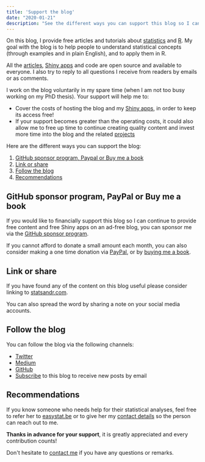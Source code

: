 ```yaml
---
title: 'Support the blog'
date: "2020-01-21"
description: "See the different ways you can support this blog so I can continue to provide free content. Any help is greatly appreciated. Thanks in advance!"
---
```


On this blog, I provide free articles and tutorials about [statistics](/tags/statistics/) and [R](/tags/r/). My goal with the blog is to help people to understand statistical concepts (through examples and in plain English), and to apply them in R.

All the [articles](/blog/), [Shiny apps](/tags/shiny/) and code are open source and available to everyone. I also try to reply to all questions I receive from readers by emails or as comments.

I work on the blog voluntarily in my spare time (when I am not too busy working on my PhD thesis). Your support will help me to:

* Cover the costs of hosting the blog and my [Shiny apps](/tags/shiny/), in order to keep its access free!
* If your support becomes greater than the operating costs, it could also allow me to free up time to continue creating quality content and invest more time into the blog and the related [projects](https://github.com/AntoineSoetewey)

Here are the different ways you can support the blog:

1. [GitHub sponsor program, Paypal or Buy me a book](#github-sponsor-program-paypal-or-buy-me-a-book)
1. [Link or share](#link-or-share)
1. [Follow the blog](#follow-the-blog)
1. [Recommendations](#recommendations)

## GitHub sponsor program, PayPal or Buy me a book

If you would like to financially support this blog so I can continue to provide free content and free Shiny apps on an ad-free blog, you can sponsor me via the [GitHub sponsor program](https://github.com/sponsors/AntoineSoetewey).

If you cannot afford to donate a small amount each month, you can also consider making a one time donation via [PayPal](https://paypal.me/AntoineSoetewey), or by [buying me a book](https://www.buymeacoffee.com/statsandr).

## Link or share

If you have found any of the content on this blog useful please consider linking to [statsandr.com](/).

You can also spread the word by sharing a note on your social media accounts.

## Follow the blog

You can follow the blog via the following channels:

* [Twitter](https://twitter.com/statsandr)
* [Medium](https://antoinesoetewey.medium.com/)
* [GitHub](https://github.com/AntoineSoetewey)
* [Subscribe](/subscribe/) to this blog to receive new posts by email

## Recommendations

If you know someone who needs help for their statistical analyses, feel free to refer her to [easystat.be](https://easystat.be/) or to give her my [contact details](/contact/) so the person can reach out to me.

**Thanks in advance for your support**, it is greatly appreciated and every contribution counts!

Don't hesitate to [contact me](/contact/) if you have any questions or remarks.
